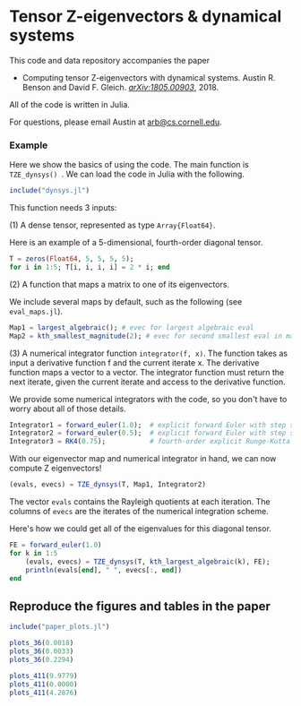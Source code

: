 # Tensor Z-eigenvectors & dynamical systems

This code and data repository accompanies the paper

- Computing tensor Z-eigenvectors with dynamical systems. Austin R. Benson and David F. Gleich. [*arXiv:1805.00903*](http://arxiv.org/abs/arXiv:1805.00903), 2018.

All of the code is written in Julia.

For questions, please email Austin at arb@cs.cornell.edu.



### Example

Here we show the basics of using the code. The main function is `TZE_dynsys() `. We can load the code in Julia with the following.

```julia
include("dynsys.jl")
```

This function needs 3 inputs:

(1) A dense tensor, represented as type `Array{Float64}`.

Here is an example of a 5-dimensional, fourth-order diagonal tensor.

```julia
T = zeros(Float64, 5, 5, 5, 5);
for i in 1:5; T[i, i, i, i] = 2 * i; end
```

(2) A function that maps a matrix to one of its eigenvectors. 

We include several maps by default, such as the following (see `eval_maps.jl`).

```julia
Map1 = largest_algebraic(); # evec for largest algebraic eval
Map2 = kth_smallest_magnitude(2); # evec for second smallest eval in magnitude
```

(3) A numerical integrator function `integrator(f, x)`. The function takes as input a derivative function f and the current iterate x. The derivative function maps a vector to a vector. The integrator function must return the next iterate, given the current iterate and access to the derivative function.

We provide some numerical integrators with the code, so you don't have to worry about all of those details.

```julia
Integrator1 = forward_euler(1.0);  # explicit forward Euler with step size 1.0
Integrator2 = forward_euler(0.5);  # explicit forward Euler with step size 0.5
Integrator3 = RK4(0.75);           # fourth-order explicit Runge-Kutta with step size 0.75
```

With our eigenvector map and numerical integrator in hand, we can now compute Z eigenvectors!

```julia
(evals, evecs) = TZE_dynsys(T, Map1, Integrator2)
```

The vector `evals` contains the Rayleigh quotients at each iteration. The columns of `evecs` are the iterates of the numerical integration scheme.

Here's how we could get all of the eigenvalues for this diagonal tensor.

```julia
FE = forward_euler(1.0)
for k in 1:5
	(evals, evecs) = TZE_dynsys(T, kth_largest_algebraic(k), FE); 
    println(evals[end], " ", evecs[:, end])
end
```



## Reproduce the figures and tables in the paper

```julia
include("paper_plots.jl")

plots_36(0.0018)
plots_36(0.0033)
plots_36(0.2294)

plots_411(9.9779)
plots_411(0.0000)
plots_411(4.2876)
```

